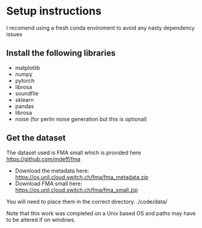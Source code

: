 # Setup instructions
I recomend using a fresh conda enviroment to avoid any nasty dependency issues
## Install the following libraries
* matplotlib
* numpy
* pytorch
* librosa
* soundfile
* sklearn
* pandas
* librosa
* noise (for perlin noise generation but this is optional)

## Get the dataset 
The dataset used is FMA small which is provided here https://github.com/mdeff/fma
* Download the metadata here: https://os.unil.cloud.switch.ch/fma/fma_metadata.zip
* Download FMA small here: https://os.unil.cloud.switch.ch/fma/fma_small.zip

You will need to place them in the correct directory.
./code/data/

Note that this work was completed on a Unix based OS and paths may have to be altered if on windows. 

